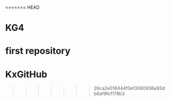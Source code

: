 <<<<<<< HEAD
# KG4
first repository
=======
# KxGitHub
>>>>>>> 26ca2e016444f0e13060936e93db6af9fcf178b3
